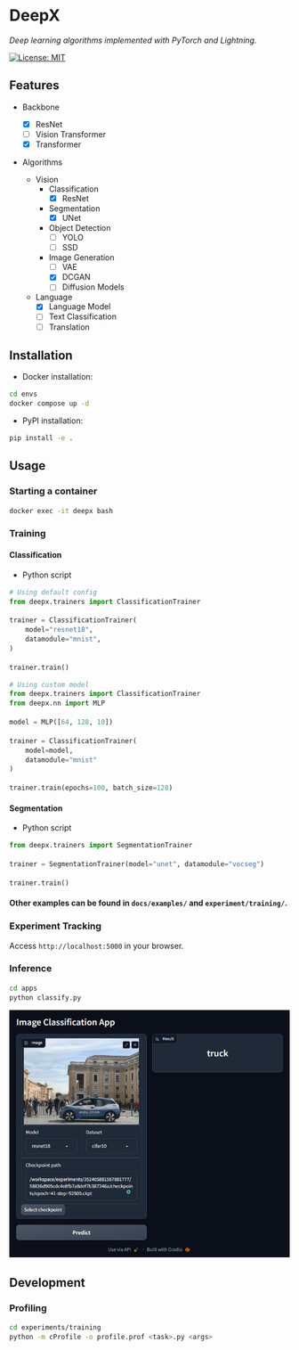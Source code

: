 # DeepX

*Deep learning algorithms implemented with PyTorch and Lightning.*

[![License: MIT](https://img.shields.io/badge/License-MIT-yellow.svg)](https://opensource.org/licenses/MIT)

## Features

- Backbone

  - [x] ResNet
  - [ ] Vision Transformer
  - [x] Transformer

- Algorithms

  - Vision
    - Classification
      - [x] ResNet
    - Segmentation
      - [x] UNet
    - Object Detection
      - [ ] YOLO
      - [ ] SSD
    - Image Generation
      - [ ] VAE
      - [x] DCGAN
      - [ ] Diffusion Models
  - Language
    - [x] Language Model
    - [ ] Text Classification
    - [ ] Translation

## Installation

- Docker installation:

```bash
cd envs
docker compose up -d
```

- PyPI installation:

```bash
pip install -e .
```

## Usage

### Starting a container

```bash
docker exec -it deepx bash
```

### Training

#### Classification

- Python script

```python
# Using default config
from deepx.trainers import ClassificationTrainer

trainer = ClassificationTrainer(
    model="resnet18",
    datamodule="mnist",
)

trainer.train()
```

```python
# Using custom model
from deepx.trainers import ClassificationTrainer
from deepx.nn import MLP

model = MLP([64, 128, 10])

trainer = ClassificationTrainer(
    model=model,
    datamodule="mnist"
)

trainer.train(epochs=100, batch_size=128)
```

#### Segmentation

- Python script

```python
from deepx.trainers import SegmentationTrainer

trainer = SegmentationTrainer(model="unet", datamodule="vocseg")

trainer.train()
```

#### Other examples can be found in `docs/examples/` and `experiment/training/`.

### Experiment Tracking

Access `http://localhost:5000` in your browser.

### Inference

```bash
cd apps
python classify.py
```

![inference](./docs/images/classifier.png)

## Development

### Profiling

```bash
cd experiments/training
python -m cProfile -o profile.prof <task>.py <args>
```
